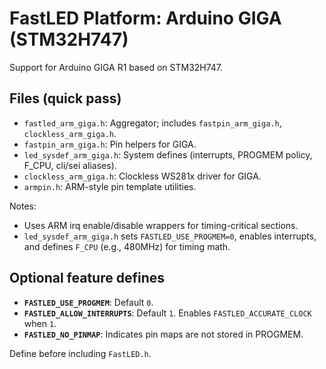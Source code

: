 # FastLED Platform: Arduino GIGA (STM32H747)

Support for Arduino GIGA R1 based on STM32H747.

## Files (quick pass)
- `fastled_arm_giga.h`: Aggregator; includes `fastpin_arm_giga.h`, `clockless_arm_giga.h`.
- `fastpin_arm_giga.h`: Pin helpers for GIGA.
- `led_sysdef_arm_giga.h`: System defines (interrupts, PROGMEM policy, F_CPU, cli/sei aliases).
- `clockless_arm_giga.h`: Clockless WS281x driver for GIGA.
- `armpin.h`: ARM-style pin template utilities.

Notes:
- Uses ARM irq enable/disable wrappers for timing-critical sections.
 - `led_sysdef_arm_giga.h` sets `FASTLED_USE_PROGMEM=0`, enables interrupts, and defines `F_CPU` (e.g., 480MHz) for timing math.

## Optional feature defines

- **`FASTLED_USE_PROGMEM`**: Default `0`.
- **`FASTLED_ALLOW_INTERRUPTS`**: Default `1`. Enables `FASTLED_ACCURATE_CLOCK` when `1`.
- **`FASTLED_NO_PINMAP`**: Indicates pin maps are not stored in PROGMEM.

Define before including `FastLED.h`.
